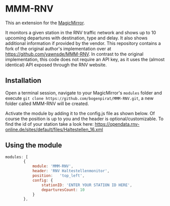# MMM-RNV

This an extension for the [MagicMirror](https://github.com/MichMich/MagicMirror).

It monitors a given station in the RNV traffic network and shows up to 10 upcoming departures with destination, type and delay. It also shows additional information if provided by the vendor. This repository contains a fork of the original author's implementation over at https://github.com/yawnsde/MMM-RNV. In contrast to the original implementation, this code does not require an API key, as it uses the (almost identical) API exposed through the RNV website.

## Installation
Open a terminal session, navigate to your MagicMirror's `modules` folder and execute `git clone https://github.com/bogenpirat/MMM-RNV.git`, a new folder called MMM-RNV will be created.

Activate the module by adding it to the config.js file as shown below. Of course the position is up to you and the header is optional/customizable.
To find the id of your station take a look here: https://opendata.rnv-online.de/sites/default/files/Haltestellen_16.xml

## Using the module
````javascript
modules: [
		{
			module:	'MMM-RNV',
			header: 'RNV Haltestellenmonitor',
			position:	'top_left',
			config: {
				stationID: 'ENTER YOUR STATION ID HERE',
				departuresCount: 10
			}
		},
````
